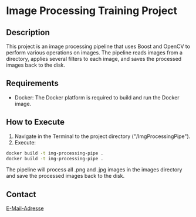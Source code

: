 # Image Processing Training Project

## Description

This project is an image processing pipeline that uses Boost and OpenCV to perform various operations on images. The pipeline reads images from a directory, applies several filters to each image, and saves the processed images back to the disk.

## Requirements

- Docker: The Docker platform is required to build and run the Docker image.

## How to Execute

1. Navigate in the Terminal to the project directory ("/ImgProcessingPipe").
2. Execute:
```bash
docker build -t img-processing-pipe .
docker build -t img-processing-pipe .
```

The pipeline will process all .png and .jpg images in the images directory and save the processed images back to the disk.


## Contact

[E-Mail-Adresse](mailto:k.kroneberg95@googlemail.com)
